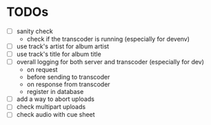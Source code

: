 # TODOs

- [ ] sanity check
  - check if the transcoder is running (especially for devenv)
- [ ] use track's artist for album artist
- [ ] use track's title for album title
- [ ] overall logging for both server and transcoder (especially for dev)
  - on request
  - before sending to transcoder
  - on response from transcoder
  - register in database
- [ ] add a way to abort uploads
- [ ] check multipart uploads
- [ ] check audio with cue sheet
